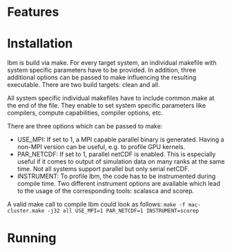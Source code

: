 Features
========

Installation
============
lbm is build via make. For every target system, an individual makefile with system specific parameters have to be provided. In addition, three additional options can be passed to make influencing the resulting executable. There are two build targets: clean and all.

All system specific individual makefiles have to include common.make at the end of the file. They enable to set system specific parameters like compilers, compute capabilities, compiler options, etc.

There are three options which can be passed to make:
- USE_MPI: If set to 1, a MPI capable parallel binary is generated. Having a non-MPI version can be useful, e.g. to profile GPU kernels.
- PAR_NETCDF: If set to 1, parallel netCDF is enabled. This is especially useful if it comes to output of simulation data on many ranks at the same time. Not all systems support parallel but only serial netCDF.
- INSTRUMENT: To profile lbm, the code has to be instrumented during compile time. Two different instrument options are available which lead to the usage of the corresponding tools: scalasca and scorep.

A valid make call to compile lbm could look as follows:
`make -f mac-cluster.make -j32 all USE_MPI=1 PAR_NETCDF=1 INSTRUMENT=scorep`

Running
=======

